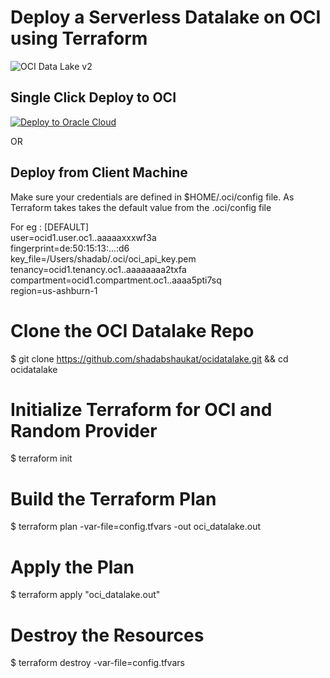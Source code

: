 # Deploy a Serverless Datalake on OCI using Terraform

![OCI Data Lake v2](https://user-images.githubusercontent.com/39692236/126593840-a70fd155-96cf-4c4b-8ae5-392f67703f7e.png)

## Single Click Deploy to OCI

[![Deploy to Oracle Cloud](https://oci-resourcemanager-plugin.plugins.oci.oraclecloud.com/latest/deploy-to-oracle-cloud.svg)](https://cloud.oracle.com/resourcemanager/stacks/create?zipUrl=https://github.com/shadabshaukat/ocidatalake/)

OR

## Deploy from Client Machine

Make sure your credentials are defined in $HOME/.oci/config file. As Terraform takes takes the default value from the .oci/config file

For eg : 
[DEFAULT]\
user=ocid1.user.oc1..aaaaaxxxwf3a\
fingerprint=de:50:15:13:...:d6\
key_file=/Users/shadab/.oci/oci_api_key.pem\
tenancy=ocid1.tenancy.oc1..aaaaaaaa2txfa\
compartment=ocid1.compartment.oc1..aaaa5pti7sq\
region=us-ashburn-1

# Clone the OCI Datalake Repo
$ git clone https://github.com/shadabshaukat/ocidatalake.git && cd ocidatalake

# Initialize Terraform for OCI and Random Provider
$ terraform init

# Build the Terraform Plan
$ terraform plan -var-file=config.tfvars -out oci_datalake.out 

# Apply the Plan
$ terraform apply "oci_datalake.out"

# Destroy the Resources
$ terraform destroy -var-file=config.tfvars    
